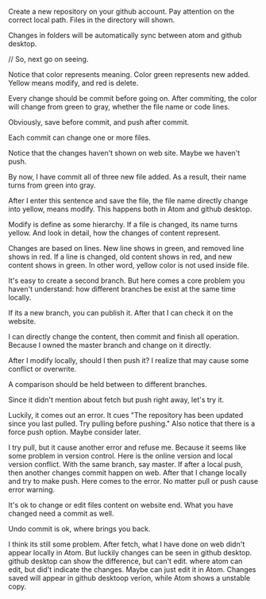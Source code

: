 Create a new repository on your github account. Pay attention on the correct local path. Files in the directory will shown.

Changes in folders will be automatically sync between atom and github desktop.

// So, next go on seeing.

Notice that color represents meaning. Color green represents new added. Yellow means modify, and red is delete.

Every change should be commit before going on. After commiting, the color will change from green to gray, whether the file name or code lines.

Obviously, save before commit, and push after commit.

Each commit can change one or more files.

Notice that the changes haven't shown on web site. Maybe we haven't push.

By now, I have commit all of three new file added. As a result, their name turns from green into gray.

After I enter this sentence and save the file, the file name directly change into yellow, means modify. This happens both in Atom and github desktop.

Modify is define as some hierarchy. If a file is changed, its name turns yellow. And look in detail, how the changes of content represent.

Changes are based on lines. New line shows in green, and removed line shows in red. If a line is changed, old content shows in red, and new content shows in green. In other word, yellow color is not used inside file.

It's easy to create a second branch. But here comes a core problem you haven't understand: how different branches be exist at the same time locally.

If its a new branch, you can publish it. After that I can check it on the website.

I can directly change the content, then commit and finish all operation. Because I owned the master branch and change on it directly.

After I modify locally, should I then push it? I realize that may cause some conflict or overwrite.

A comparison should be held between to different branches.

Since it didn't mention about fetch but push right away, let's try it.

Luckily, it comes out an error. It cues "The repository has been updated since you last pulled. Try pulling before pushing." Also notice that there is a force push option. Maybe consider later.

I try pull, but it cause another error and refuse me. Because it seems like some problem in version control. Here is the online version and local version conflict. With the same branch, say master. If after a local push, then another changes commit happen on web. After that I change locally and try to make push. Here comes to the error. No matter pull or push cause error warning.

It's ok to change or edit files content on website end. What you have changed need a commit as well.

Undo commit is ok, where brings you back.

I think its still some problem. After fetch, what I have done on web didn't appear locally in Atom. But luckily changes can be seen in github desktop. github desktop can show the difference, but can't edit. where atom can edit, but did't indicate the changes. Maybe can just edit it in Atom. Changes saved will appear in github desktoop verion, while Atom shows a unstable copy.
